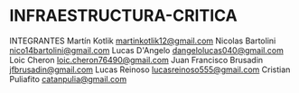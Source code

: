 # INFRAESTRUCTURA-CRITICA
INTEGRANTES
Martín Kotlik martinkotlik12@gmail.com
Nicolas Bartolini nico14bartolini@gmail.com
Lucas D'Angelo dangelolucas040@gmail.com
Loic Cheron loic.cheron76490@gmail.com
Juan Francisco Brusadin jfbrusadin@gmail.com
Lucas Reinoso lucasreinoso555@gmail.com
Cristian Puliafito catanpulia@gmail.com
